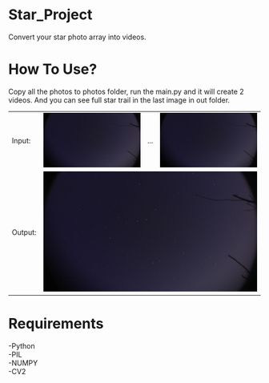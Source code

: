 # Star_Project

Convert your star photo array into videos.

# How To Use?
Copy all the photos to photos folder, run the main.py and it will create 2 videos. And you can see full star trail in the last image in out folder.

<table>
  <tr>
    <td>
      Input:
    </td>
    <td>
      <img src="https://github.com/rtacr/Star_Project/blob/master/photos/IMG_20190525_215458.jpg"/>
    </td>
    <td>
      ...
    </td>
    <td>
      <img src="https://github.com/rtacr/Star_Project/blob/master/photos/IMG_20190525_215458.jpg"/>
    </td>
  </tr>
  <tr>
    <td>
      Output:
    </td>
    <td colspan="3">
      <img src="https://github.com/rtacr/Star_Project/blob/master/out/img_0000.jpg"/>
    </td>
  </tr>
  </table>

# Requirements
-Python <br/>
-PIL <br/>
-NUMPY <br/>
-CV2
